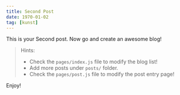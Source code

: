 ```yaml
---
title: Second Post
date: 1970-01-02
tag: [kunst]
---
```


This is your Second post. Now go and create an awesome blog!

> Hints:
> - Check the `pages/index.js` file to modify the blog list!
> - Add more posts under `posts/` folder.
> - Check the `pages/post.js` file to modify the post entry page!

Enjoy!
